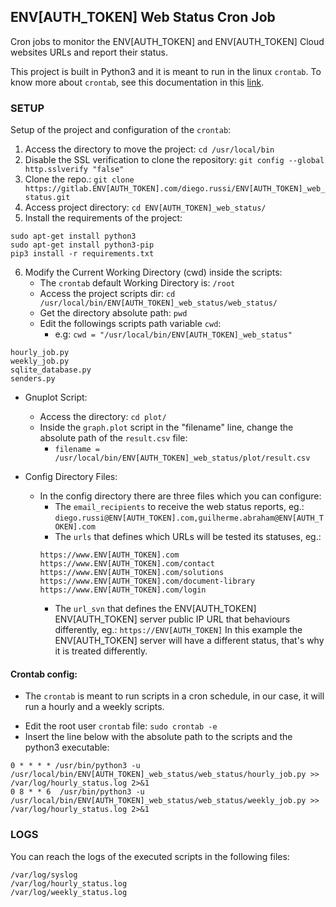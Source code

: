 ## ENV[AUTH_TOKEN] Web Status Cron Job
Cron jobs to monitor the ENV[AUTH_TOKEN] and ENV[AUTH_TOKEN] Cloud websites URLs and report their status.

This project is built in Python3 and it is meant to run in the linux `crontab`. To know more about `crontab`,
see this documentation in this [link](https://www.linode.com/docs/tools-reference/tools/schedule-tasks-with-cron/).

### SETUP
Setup of the project and configuration of the `crontab`:

1. Access the directory to move the project: `cd /usr/local/bin`
2. Disable the SSL verification to clone the repository: `git config --global http.sslverify "false"`
3. Clone the repo.: `git clone https://gitlab.ENV[AUTH_TOKEN].com/diego.russi/ENV[AUTH_TOKEN]_web_status.git`
4. Access project directory: `cd ENV[AUTH_TOKEN]_web_status/`
5. Install the requirements of the project:
```
sudo apt-get install python3
sudo apt-get install python3-pip
pip3 install -r requirements.txt
```
6. Modify the Current Working Directory (cwd) inside the scripts:
	* The `crontab` default Working Directory is: `/root`
	* Access the project scripts dir: `cd /usr/local/bin/ENV[AUTH_TOKEN]_web_status/web_status/`
	* Get the directory absolute path: `pwd`
 	* Edit the followings scripts path variable `cwd`:
		* e.g: `cwd = "/usr/local/bin/ENV[AUTH_TOKEN]_web_status"`
```
hourly_job.py
weekly_job.py
sqlite_database.py
senders.py
```

 * Gnuplot Script:
 	* Access the directory: `cd plot/`
 	* Inside the `graph.plot` script in the "filename" line, change the absolute path of the `result.csv` file:
 		-  `filename = /usr/local/bin/ENV[AUTH_TOKEN]_web_status/plot/result.csv`

 * Config Directory Files:
	* In the config directory there are three files which you can configure: 
		* The `email_recipients` to receive the web status reports, eg.:
		`diego.russi@ENV[AUTH_TOKEN].com,guilherme.abraham@ENV[AUTH_TOKEN].com`
		* The `urls` that defines which URLs will be tested its statuses, eg.:
		```
		https://www.ENV[AUTH_TOKEN].com
		https://www.ENV[AUTH_TOKEN].com/contact
		https://www.ENV[AUTH_TOKEN].com/solutions
		https://www.ENV[AUTH_TOKEN].com/document-library
		https://www.ENV[AUTH_TOKEN].com/login
		```
		* The `url_svn` that defines the ENV[AUTH_TOKEN] ENV[AUTH_TOKEN] server public IP URL that behaviours differently, eg.:
		`https://ENV[AUTH_TOKEN]`
		In this example the ENV[AUTH_TOKEN] server will have a different status, that's why it is treated differently.

#### Crontab config:
 - The `crontab` is meant to run scripts in a cron schedule, in our case, it will
 run a hourly and a weekly scripts.

 * Edit the root user `crontab` file: `sudo crontab -e`
 * Insert the line below with the absolute path to the scripts and the python3 executable:
```
0 * * * * /usr/bin/python3 -u /usr/local/bin/ENV[AUTH_TOKEN]_web_status/web_status/hourly_job.py >> /var/log/hourly_status.log 2>&1
0 8 * * 6  /usr/bin/python3 -u /usr/local/bin/ENV[AUTH_TOKEN]_web_status/web_status/weekly_job.py >> /var/log/hourly_status.log 2>&1
```

### LOGS
You can reach the logs of the executed scripts in the following files:
```
/var/log/syslog
/var/log/hourly_status.log
/var/log/weekly_status.log
```
